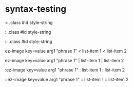 # syntax-testing

< .class #id style-string

: .class #id style-string

:: .class #id style-string

<!-- .class #id style-string -->

ez-image key=value arg1 "phrase 1"
< list-item 1
< list-item 2

ez-image key=value arg1 "phrase 1"
| list-item 1
| list-item 2

:ez-image key=value arg1 "phrase 1"
: list-item 1
: list-item 2

::ez-image key=value arg1 "phrase 1"
:: list-item 1
:: list-item 2
